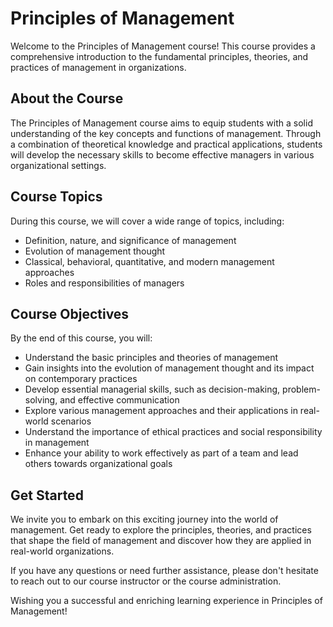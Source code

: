 # Principles of Management

Welcome to the Principles of Management course! This course provides a comprehensive introduction to the fundamental principles, theories, and practices of management in organizations.

## About the Course

The Principles of Management course aims to equip students with a solid understanding of the key concepts and functions of management. Through a combination of theoretical knowledge and practical applications, students will develop the necessary skills to become effective managers in various organizational settings.

## Course Topics

During this course, we will cover a wide range of topics, including:

- Definition, nature, and significance of management
- Evolution of management thought
- Classical, behavioral, quantitative, and modern management approaches
- Roles and responsibilities of managers

## Course Objectives

By the end of this course, you will:

- Understand the basic principles and theories of management
- Gain insights into the evolution of management thought and its impact on contemporary practices
- Develop essential managerial skills, such as decision-making, problem-solving, and effective communication
- Explore various management approaches and their applications in real-world scenarios
- Understand the importance of ethical practices and social responsibility in management
- Enhance your ability to work effectively as part of a team and lead others towards organizational goals

## Get Started

We invite you to embark on this exciting journey into the world of management. Get ready to explore the principles, theories, and practices that shape the field of management and discover how they are applied in real-world organizations.

If you have any questions or need further assistance, please don't hesitate to reach out to our course instructor or the course administration.

Wishing you a successful and enriching learning experience in Principles of Management!


